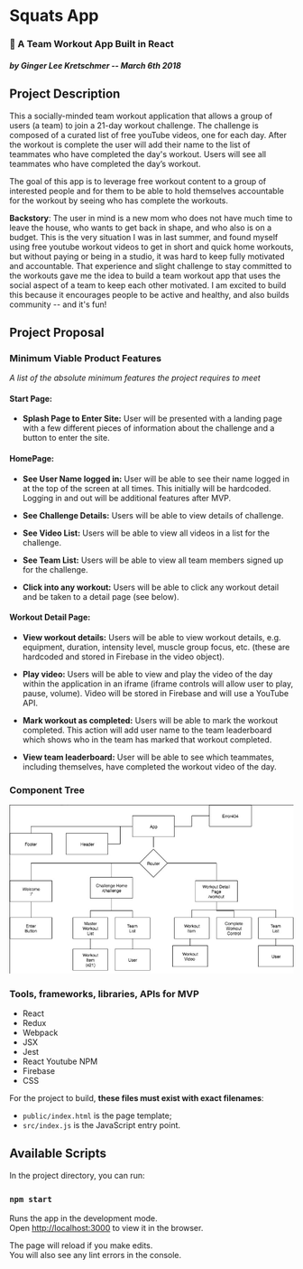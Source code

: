 # Squats App

### 💪 A Team Workout App Built in React

##### by Ginger Lee Kretschmer -- _March 6th 2018_


## Project Description
This a socially-minded team workout application that allows a group of users (a team) to join a 21-day workout challenge. The challenge is composed of a curated list of free youTube videos, one for each day. After the workout is complete the user will add their name to the list of teammates who have completed the day's workout. Users will see all teammates who have completed the day’s workout.

The goal of this app is to leverage free workout content to a group of interested people and for them to be able to hold themselves accountable for the workout by seeing who has complete the workouts.

**Backstory**: The user in mind is a new mom who does not have much time to leave the house, who wants to get back in shape, and who also is on a budget. This is the very situation I was in last summer, and found myself using free youtube workout videos to get in short and quick home workouts, but without paying or being in a studio, it was hard to keep fully motivated and accountable. That experience and slight challenge to stay committed to the workouts gave me the idea to build a team workout app that uses the social aspect of a team to keep each other motivated. I am excited to build this because it encourages people to be active and healthy, and also builds community -- and it's fun!

## Project Proposal

### Minimum Viable Product Features
_A list of the absolute minimum features the project requires to meet_

#### Start Page:
* **Splash Page to Enter Site:** User will be presented with a landing page with a few different pieces of information about the challenge and a button to enter the site.

#### HomePage:
* **See User Name logged in:** User will be able to see their name logged in at the top of the screen at all times. This initially will be hardcoded. Logging in and out will be additional features after MVP.

* **See Challenge Details:** Users will be able to view details of challenge.

* **See Video List:** Users will be able to view all videos in a list for the challenge.

* **See Team List:** Users will be able to view all team members signed up for the challenge.

* **Click into any workout:** Users will be able to click any workout detail and be taken to a detail page (see below).

#### Workout Detail Page:
* **View workout details:** Users will be able to view workout details, e.g. equipment, duration, intensity level, muscle group focus, etc. (these are hardcoded and stored in Firebase in the video object).

* **Play video:** Users will be able to view and play the video of the day within the application in an iframe (iframe controls will allow user to play, pause, volume). Video will be stored in Firebase and will use a YouTube API.

* **Mark workout as completed:** Users will be able to mark the workout completed. This action will add user name to the team leaderboard which shows who in the team has marked that workout completed.

* **View team leaderboard:** User will be able to see which teammates, including themselves, have completed the workout video of the day.

### Component Tree
![component tree](./src/assets/images/component-tree.png)

### Tools, frameworks, libraries, APIs for MVP
* React
* Redux
* Webpack
* JSX
* Jest
* React Youtube NPM
* Firebase
* CSS


For the project to build, **these files must exist with exact filenames**:

* `public/index.html` is the page template;
* `src/index.js` is the JavaScript entry point.

## Available Scripts

In the project directory, you can run:

### `npm start`

Runs the app in the development mode.<br>
Open [http://localhost:3000](http://localhost:3000) to view it in the browser.

The page will reload if you make edits.<br>
You will also see any lint errors in the console.

